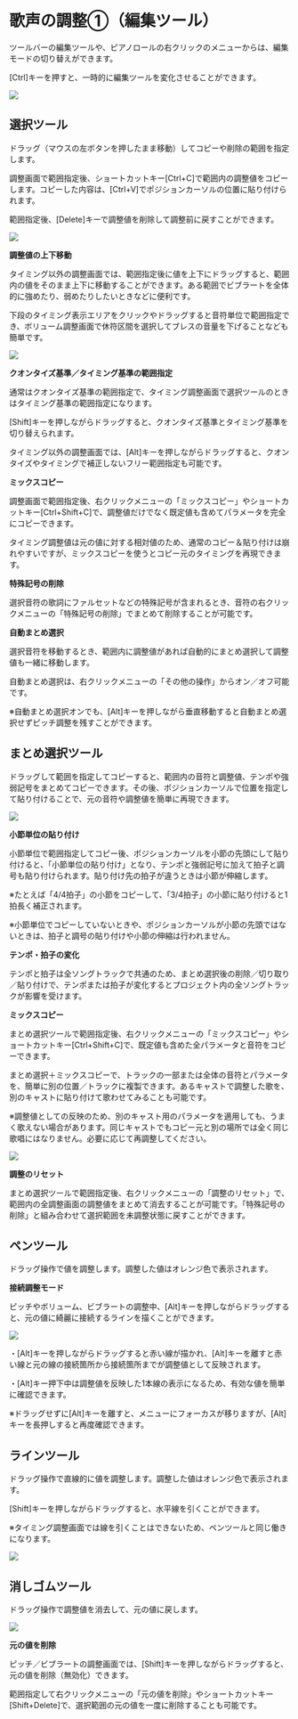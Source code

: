 


歌声の調整①（編集ツール）
=============


  


 ツールバーの編集ツールや、ピアノロールの右クリックのメニューからは、編集モードの切り替えができます。
   

 [Ctrl]キーを押すと、一時的に編集ツールを変化させることができます。
   

  


![](../../image/ope_05_w.png)

選択ツール
-----


 ドラッグ（マウスの左ボタンを押したまま移動）してコピーや削除の範囲を指定します。
   

 調整画面で範囲指定後、ショートカットキー[Ctrl+C]で範囲内の調整値をコピーします。コピーした内容は、[Ctrl+V]でポジションカーソルの位置に貼り付けられます。
   

 範囲指定後、[Delete]キーで調整値を削除して調整前に戻すことができます。
   

  


![](../../image/st05_17.png.1378885672274.png)

  

**調整値の上下移動**
  

 タイミング以外の調整画面では、範囲指定後に値を上下にドラッグすると、範囲内の値をそのまま上下に移動することができます。ある範囲でビブラートを全体的に強めたり、弱めたりしたいときなどに便利です。
   

 下段のタイミング表示エリアをクリックやドラッグすると音符単位で範囲指定でき、ボリューム調整画面で休符区間を選択してブレスの音量を下げることなども簡単です。
   

  


![](../../image/V8.6_timing_selection.png)

  

**クオンタイズ基準／タイミング基準の範囲指定**
  

 通常はクオンタイズ基準の範囲指定で、タイミング調整画面で選択ツールのときはタイミング基準の範囲指定になります。
   

 [Shift]キーを押しながらドラッグすると、クオンタイズ基準とタイミング基準を切り替えられます。
   

 タイミング以外の調整画面では、[Alt]キーを押しながらドラッグすると、クオンタイズやタイミングで補正しないフリー範囲指定も可能です。
   

  

**ミックスコピー**
  

 調整画面で範囲指定後、右クリックメニューの「ミックスコピー」やショートカットキー[Ctrl+Shift+C]で、調整値だけでなく既定値も含めてパラメータを完全にコピーできます。
   

 タイミング調整値は元の値に対する相対値のため、通常のコピー＆貼り付けは崩れやすいですが、ミックスコピーを使うとコピー元のタイミングを再現できます。
   

  

**特殊記号の削除**
  

 選択音符の歌詞にファルセットなどの特殊記号が含まれるとき、音符の右クリックメニューの「特殊記号の削除」でまとめて削除することが可能です。
   

  

**自動まとめ選択**
  

 選択音符を移動するとき、範囲内に調整値があれば自動的にまとめ選択して調整値も一緒に移動します。
   

 自動まとめ選択は、右クリックメニューの「その他の操作」からオン／オフ可能です。
   

 ※自動まとめ選択オンでも、[Alt]キーを押しながら垂直移動すると自動まとめ選択せずピッチ調整を残すことができます。
   

まとめ選択ツール
--------


 ドラッグして範囲を指定してコピーすると、範囲内の音符と調整値、テンポや強弱記号をまとめてコピーできます。その後、ポジションカーソルで位置を指定して貼り付けることで、元の音符や調整値を簡単に再現できます。
   

  


![](../../image/st05_matome.png)

  

**小節単位の貼り付け**
  

 小節単位で範囲指定してコピー後、ポジションカーソルを小節の先頭にして貼り付けると、「小節単位の貼り付け」となり、テンポと強弱記号に加えて拍子と調号も貼り付けられます。貼り付け先の拍子が違うときは小節が伸縮します。
   

 ※たとえば「4/4拍子」の小節をコピーして、「3/4拍子」の小節に貼り付けると1拍長く補正されます。
   

 ※小節単位でコピーしていないときや、ポジションカーソルが小節の先頭ではないときは、拍子と調号の貼り付けや小節の伸縮は行われません。
   

  

**テンポ・拍子の変化**
  

 テンポと拍子は全ソングトラックで共通のため、まとめ選択後の削除／切り取り／貼り付けで、テンポまたは拍子が変化するとプロジェクト内の全ソングトラックが影響を受けます。
   

  

**ミックスコピー**
  

 まとめ選択ツールで範囲指定後、右クリックメニューの「ミックスコピー」やショートカットキー[Ctrl+Shift+C]で、既定値も含めた全パラメータと音符をコピーできます。
   

 まとめ選択＋ミックスコピーで、トラックの一部または全体の音符とパラメータを、簡単に別の位置／トラックに複製できます。あるキャストで調整した歌を、別のキャストに貼り付けて歌わせてみることも可能です。
   

 ※調整値としての反映のため、別のキャスト用のパラメータを適用しても、うまく歌えない場合があります。同じキャストでもコピー元と別の場所では全く同じ歌唱にはなりません。必要に応じて再調整してください。
   

  


![](../../image/V8.4.5_mixcopy.png)

  

**調整のリセット**
  

 まとめ選択ツールで範囲指定後、右クリックメニューの「調整のリセット」で、範囲内の全調整画面の調整値をまとめて消去することが可能です。「特殊記号の削除」と組み合わせて選択範囲を未調整状態に戻すことができます。
   

ペンツール
-----


 ドラッグ操作で値を調整します。調整した値はオレンジ色で表示されます。
   

  

**接続調整モード**
  

 ピッチやボリューム、ビブラートの調整中、[Alt]キーを押しながらドラッグすると、元の値に綺麗に接続するラインを描くことができます。
   

  


![](../../image/20170329_02.png)

  

 ・[Alt]キーを押しながらドラッグすると赤い線が描かれ、[Alt]キーを離すと赤い線と元の線の接続箇所から接続箇所までが調整値として反映されます。
   

  

 ・[Alt]キー押下中は調整値を反映した1本線の表示になるため、有効な値を簡単に確認できます。
   

 ※ドラッグせずに[Alt]キーを離すと、メニューにフォーカスが移りますが、[Alt]キーを長押しすると再度確認できます。
   

ラインツール
------


 ドラッグ操作で直線的に値を調整します。調整した値はオレンジ色で表示されます。
   

 [Shift]キーを押しながらドラッグすると、水平線を引くことができます。
   

 ※タイミング調整画面では線を引くことはできないため、ペンツールと同じ働きになります。
   

  


![](../../image/st05_10.png)

消しゴムツール
-------


 ドラッグ操作で調整値を消去して、元の値に戻します。
   

  


![](../../image/st05_19.png.1378885685993.png)

  

**元の値を削除**
  

 ピッチ／ビブラートの調整画面では、[Shift]キーを押しながらドラッグすると、元の値を削除（無効化）できます。
   

 範囲指定して右クリックメニューの「元の値を削除」やショートカットキー[Shift+Delete]で、選択範囲の元の値を一度に削除することも可能です。
   





